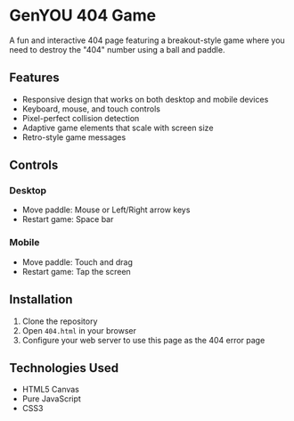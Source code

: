 # GenYOU 404 Game

A fun and interactive 404 page featuring a breakout-style game where you need to destroy the "404" number using a ball and paddle.

## Features

- Responsive design that works on both desktop and mobile devices
- Keyboard, mouse, and touch controls
- Pixel-perfect collision detection
- Adaptive game elements that scale with screen size
- Retro-style game messages

## Controls

### Desktop
- Move paddle: Mouse or Left/Right arrow keys
- Restart game: Space bar

### Mobile
- Move paddle: Touch and drag
- Restart game: Tap the screen

## Installation

1. Clone the repository
2. Open `404.html` in your browser
3. Configure your web server to use this page as the 404 error page

## Technologies Used

- HTML5 Canvas
- Pure JavaScript
- CSS3 